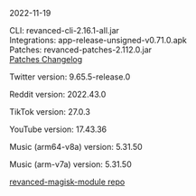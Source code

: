 2022-11-19
  
CLI: revanced-cli-2.16.1-all.jar  
Integrations: app-release-unsigned-v0.71.0.apk  
Patches: revanced-patches-2.112.0.jar  
[Patches Changelog](https://github.com/revanced/revanced-patches/releases/tag/v2.112.0)  

Twitter version: 9.65.5-release.0  

Reddit version: 2022.43.0  

TikTok version: 27.0.3  

YouTube version: 17.43.36  

Music (arm64-v8a) version: 5.31.50  

Music (arm-v7a) version: 5.31.50  

[revanced-magisk-module repo](https://github.com/j-hc/revanced-magisk-module)
